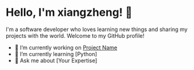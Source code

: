 # Hello, I'm xiangzheng! 🦌

I'm a software developer who loves learning new things and sharing my projects with the world. Welcome to my GitHub profile!

- 🔭 I’m currently working on [Project Name](https://github.com/yourusername/projectname)
- 🌱 I’m currently learning [Python]
- 💬 Ask me about [Your Expertise]
